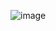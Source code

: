 ![image](https://github.com/Gusttavo-Peres/Aprender-Viol-o/assets/126910353/c84700ef-6cc1-44e3-bbfe-f72fea2c4b62)
